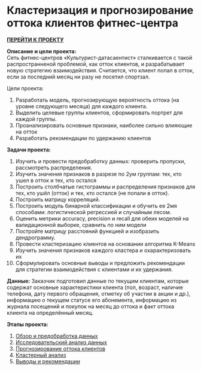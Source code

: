 # Кластеризация и прогнозирование оттока клиентов фитнес-центра

[**ПЕРЕЙТИ К ПРОЕКТУ**](https://github.com/bachurina-anna/portfolio/blob/main/%D0%9F%D1%80%D0%BE%D0%B3%D0%BD%D0%BE%D0%B7%D0%B8%D1%80%D0%BE%D0%B2%D0%B0%D0%BD%D0%B8%D0%B5%20%D0%BE%D1%82%D1%82%D0%BE%D0%BA%D0%B0%20%D1%84%D0%B8%D1%82%D0%BD%D0%B5%D1%81-%D1%86%D0%B5%D0%BD%D1%82%D1%80%D0%B0/%D0%9A%D0%BB%D0%B0%D1%81%D1%82%D0%B5%D1%80%D0%B8%D0%B7%D0%B0%D1%86%D0%B8%D1%8F%20%D0%B8%20%D0%BF%D1%80%D0%BE%D0%B3%D0%BD%D0%BE%D0%B7%D0%B8%D1%80%D0%BE%D0%B2%D0%B0%D0%BD%D0%B8%D0%B5%20%D0%BE%D1%82%D1%82%D0%BE%D0%BA%D0%B0%20%D0%BA%D0%BB%D0%B8%D0%B5%D0%BD%D1%82%D0%BE%D0%B2%20%D1%84%D0%B8%D1%82%D0%BD%D0%B5%D1%81-%D1%86%D0%B5%D0%BD%D1%82%D1%80%D0%B0.ipynb)

**Описание и цели проекта:**\
Сеть фитнес-центров «Культурист-датасаентист» сталкивается с такой распространненой проблемой, как отток клиентов, и разрабатывает новую стратегию взаимодействия. Считается, что клиент попал в отток, если за последний месяц ни разу не посетил спортзал. 

Цели проекта:
1. Разработать модель, прогнозирующую вероятность оттока (на уровне следующего месяца) для каждого клиента.
2. Выделить целевые группы клиентов, сформировать портрет для каждой группы.
3. Проанализировать основные признаки, наиболее сильно влияющие на отток
4. Разработать рекомендации по удержанию клиентов
    
**Задачи проекта:**
1. Изучить и провести предобработку данных: проверить пропуски, рассмотреть распределения. 
2. Изучить значения признаков в разрезе по 2ум группам: тех, кто ушел в отток и тех, кто остался 
3. Построить столбчатые гистограммы и распределения признаков для тех, кто ушёл (отток) и тех, кто остался (не попали в отток).
4. Построить матрицу корреляций.
5. Построить модуль бинарной классификации и обучить ее 2мя способами: логистической регрессией и случайным лесом.
6. Оценить метрики accuracy, precision и recall для обеих моделей на валидационной выборке, сравнить по ним модели
7. Постройте матрицу расстояний функцией и изобразить дендрограмму. 
8. Провести кластеризацию клиентов на основании алгоритма K-Means 
9. Изучить значения признаков каждого кластера и охарактеризовать их
10. Сформулировать основные выводы и предложить рекомендации для стратегии взаимодействия с клиентами и их удержания.

**Данные:** Заказчик подготовил данные по текущим клиентам, которые содержат основные характеристики клиента (пол, возраст, наличие телефона, дату первого обращения, отметку об участии в акции и др.), информацию о текущем статусе его абонемента, информацию из журнала посещений и покупок на месяц до оттока и факт оттока клиента на определённый месяц.

**Этапы проекта:**
1. [Обзор и предобработка данных](#part1)
2. [Исследовательский анализ данных](#part2)
3. [Прогнозирование оттока клиентов](#part3)
4. [Кластерный анализ](#part4)
5. [Выводы и  рекомендации](#part5)
